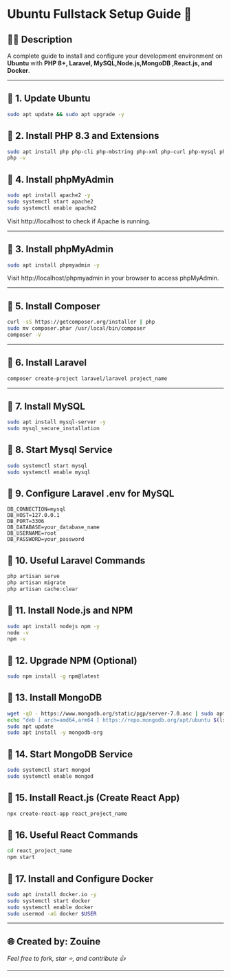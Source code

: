 # Ubuntu Fullstack Setup Guide 🚀

## 👨‍💻 Description
A complete guide to install and configure your development environment on **Ubuntu** with **PHP 8+, Laravel, MySQL,Node.js,MongoDB ,React.js,  and Docker**.

---

## 🔧 1. Update Ubuntu
```bash
sudo apt update && sudo apt upgrade -y
```

## 🔧 2. Install PHP 8.3 and Extensions
```bash
sudo apt install php php-cli php-mbstring php-xml php-curl php-mysql php-sqlite3 php-zip unzip curl -y
php -v
```

## 🔧 4. Install phpMyAdmin
```bash
sudo apt install apache2 -y
sudo systemctl start apache2
sudo systemctl enable apache2
```
Visit http://localhost to check if Apache is running.

---

## 🔧 3. Install phpMyAdmin
```bash
sudo apt install phpmyadmin -y
```
Visit http://localhost/phpmyadmin in your browser to access phpMyAdmin.

---

## 🔧 5. Install Composer
```bash
curl -sS https://getcomposer.org/installer | php
sudo mv composer.phar /usr/local/bin/composer
composer -V
```
---

## 🔧 6. Install Laravel
```bash
composer create-project laravel/laravel project_name
```
---

## 🔧 7. Install MySQL 
```bash
sudo apt install mysql-server -y
sudo mysql_secure_installation
```

## 🔧 8. Start Mysql Service
```bash
sudo systemctl start mysql
sudo systemctl enable mysql
```

## 🔧 9. Configure Laravel .env for MySQL
```env
DB_CONNECTION=mysql
DB_HOST=127.0.0.1
DB_PORT=3306
DB_DATABASE=your_database_name
DB_USERNAME=root
DB_PASSWORD=your_password
```

## 🔧 10. Useful Laravel Commands
```bash
php artisan serve
php artisan migrate
php artisan cache:clear
```

## 🔧 11. Install Node.js and NPM
```bash
sudo apt install nodejs npm -y
node -v
npm -v
```

## 🔧 12. Upgrade NPM (Optional)
```bash
sudo npm install -g npm@latest
```

## 🔧 13. Install MongoDB
```bash
wget -qO - https://www.mongodb.org/static/pgp/server-7.0.asc | sudo apt-key add -
echo "deb [ arch=amd64,arm64 ] https://repo.mongodb.org/apt/ubuntu $(lsb_release -cs)/mongodb-org/7.0 multiverse" | sudo tee /etc/apt/sources.list.d/mongodb-org-7.0.list
sudo apt update
sudo apt install -y mongodb-org
```

## 🔧 14. Start MongoDB Service
```bash
sudo systemctl start mongod
sudo systemctl enable mongod
```

## 🔧 15. Install React.js (Create React App)
```bash
npx create-react-app react_project_name
```

## 🔧 16. Useful React Commands
```bash
cd react_project_name
npm start
```

## 🔧 17. Install and Configure Docker 
```bash
sudo apt install docker.io -y
sudo systemctl start docker
sudo systemctl enable docker
sudo usermod -aG docker $USER
```


---

## 🌐 Created by: Zouine
*Feel free to fork, star ⭐, and contribute 👍*

---




